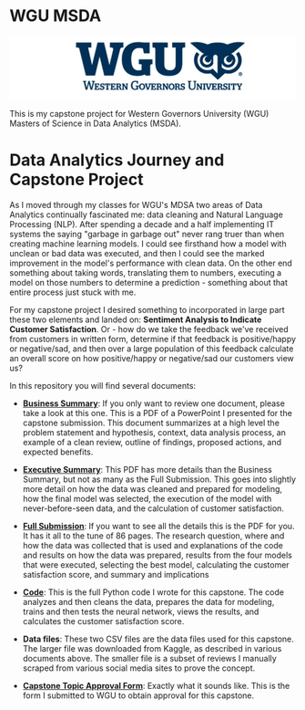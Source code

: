 # WGU MSDA

![WGU Header](./images/wgu-logo-840x575_cropped.jpg)

This is my capstone project for Western Governors University (WGU) Masters of Science in Data Analytics (MSDA).

# Data Analytics Journey and Capstone Project

As I moved through my classes for WGU's MDSA two areas of Data Analytics continually fascinated me: data cleaning and Natural Language Processing (NLP). After spending a decade and a half implementing IT systems the saying "garbage in garbage out" never rang truer than when creating machine learning models. I could see firsthand how a model with unclean or bad data was executed, and then I could see the marked improvement in the model's performance with clean data. On the other end something about taking words, translating them to numbers, executing a model on those numbers to determine a prediction - something about that entire process just stuck with me.
 
For my capstone project I desired something to incorporated in large part these two elements and landed on: **Sentiment Analysis to Indicate Customer Satisfaction**. Or - how do we take the feedback we've received from customers in written form, determine if that feedback is positive/happy or negative/sad, and then over a large population of this feedback calculate an overall score on how positive/happy or negative/sad our customers view us?

In this repository you will find several documents:

* **[Business Summary](https://github.com/holsteco/WGU_MSDA/blob/main/D214-Capstone/D214_NKM2_Task_3_Submission_Holstege_Business_Summary.pdf)**: If you only want to review one document, please take a look at this one. This is a PDF of a PowerPoint I presented for the capstone submission. This document summarizes at a high level the problem statement and hypothesis, context, data analysis process, an example of a clean review, outline of findings, proposed actions, and expected benefits.

* **[Executive Summary](https://github.com/holsteco/WGU_MSDA/blob/main/D214-Capstone/D214_NKM2_Task_3_PA_Submission_Holstege_Executive_Summary.pdf)**: This PDF has more details than the Business Summary, but not as many as the Full Submission. This goes into slightly more detail on how the data was cleaned and prepared for modeling, how the final model was selected, the execution of the model with never-before-seen data, and the calculation of customer satisfaction.

* **[Full Submission](https://github.com/holsteco/WGU_MSDA/blob/main/D214-Capstone/D214_NKM2_Task_2_PA_Submission_Holstege.pdf)**: If you want to see all the details this is the PDF for you. It has it all to the tune of 86 pages. The research question, where and how the data was collected that is used and explanations of the code and results on how the data was prepared, results from the four models that were executed, selecting the best model, calculating the customer satisfaction score, and summary and implications

* **[Code](https://github.com/holsteco/WGU_MSDA/blob/main/D214-Capstone/D214_NKM2_Submission_Holstege.py)**: This is the full Python code I wrote for this capstone. The code analyzes and then cleans the data, prepares the data for modeling, trains and then tests the neural network, views the results, and calculates the customer satisfaction score.

* **Data files**: These two CSV files are the data files used for this capstone. The larger file was downloaded from Kaggle, as described in various documents above. The smaller file is a subset of reviews I manually scraped from various social media sites to prove the concept.

* **[Capstone Topic Approval Form](https://github.com/holsteco/WGU_MSDA/blob/main/D214-Capstone/MSDA%20Capstone%20Topic%20Approval%20Form_Holstege.pdf)**: Exactly what it sounds like. This is the form I submitted to WGU to obtain approval for this capstone.